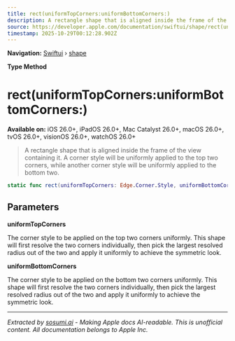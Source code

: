 ```yaml
---
title: rect(uniformTopCorners:uniformBottomCorners:)
description: A rectangle shape that is aligned inside the frame of the view containing it. A corner style will be uniformly applied to the top two corners, while another corner style will be uniformly applied to the bottom two.
source: https://developer.apple.com/documentation/swiftui/shape/rect(uniformtopcorners:uniformbottomcorners:)
timestamp: 2025-10-29T00:12:28.902Z
---
```


**Navigation:** [Swiftui](/documentation/swiftui) › [shape](/documentation/swiftui/shape)

**Type Method**

# rect(uniformTopCorners:uniformBottomCorners:)

**Available on:** iOS 26.0+, iPadOS 26.0+, Mac Catalyst 26.0+, macOS 26.0+, tvOS 26.0+, visionOS 26.0+, watchOS 26.0+

> A rectangle shape that is aligned inside the frame of the view containing it. A corner style will be uniformly applied to the top two corners, while another corner style will be uniformly applied to the bottom two.

```swift
static func rect(uniformTopCorners: Edge.Corner.Style, uniformBottomCorners: Edge.Corner.Style) -> Self
```

## Parameters

**uniformTopCorners**

The corner style to be applied on the top two corners uniformly. This shape will first resolve the two corners individually, then pick the largest resolved radius out of the two and apply it uniformly to achieve the symmetric look.



**uniformBottomCorners**

The corner style to be applied on the bottom two corners uniformly. This shape will first resolve the two corners individually, then pick the largest resolved radius out of the two and apply it uniformly to achieve the symmetric look.

---

*Extracted by [sosumi.ai](https://sosumi.ai) - Making Apple docs AI-readable.*
*This is unofficial content. All documentation belongs to Apple Inc.*
